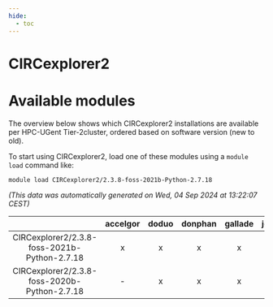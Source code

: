 ```yaml
---
hide:
  - toc
---
```


CIRCexplorer2
=============

# Available modules


The overview below shows which CIRCexplorer2 installations are available per HPC-UGent Tier-2cluster, ordered based on software version (new to old).

To start using CIRCexplorer2, load one of these modules using a `module load` command like:

```shell
module load CIRCexplorer2/2.3.8-foss-2021b-Python-2.7.18
```

*(This data was automatically generated on Wed, 04 Sep 2024 at 13:22:07 CEST)*  

| |accelgor|doduo|donphan|gallade|joltik|shinx|skitty|
| :---: | :---: | :---: | :---: | :---: | :---: | :---: | :---: |
|CIRCexplorer2/2.3.8-foss-2021b-Python-2.7.18|x|x|x|x|x|-|x|
|CIRCexplorer2/2.3.8-foss-2020b-Python-2.7.18|-|x|x|x|x|-|x|
